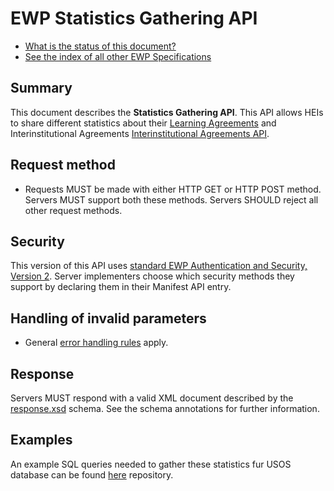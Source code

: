 EWP Statistics Gathering API
==========================================

* [What is the status of this document?][statuses]
* [See the index of all other EWP Specifications][develhub]


Summary
-------

This document describes the **Statistics Gathering API**.
This API allows HEIs to share different statistics about their [Learning Agreements][las-api] and Interinstitutional Agreements [Interinstitutional Agreements API][iias-api].

Request method
--------------

 * Requests MUST be made with either HTTP GET or HTTP POST method. Servers MUST
   support both these methods. Servers SHOULD reject all other request methods.


Security
--------

This version of this API uses [standard EWP Authentication and Security, Version 2][sec-v2].
Server implementers choose which security methods they support by declaring them
in their Manifest API entry.


Handling of invalid parameters
------------------------------

 * General [error handling rules][error-handling] apply.

Response
--------

Servers MUST respond with a valid XML document described by the
[response.xsd](response.xsd) schema. See the schema annotations for further
information.

Examples
--------

An example SQL queries needed to gather these statistics fur USOS database can be found [here][github-issue] repository.


[develhub]: http://developers.erasmuswithoutpaper.eu/
[error-handling]: https://github.com/erasmus-without-paper/ewp-specs-architecture#error-handling
[iias-api]: https://github.com/erasmus-without-paper/ewp-specs-api-iias
[las-api]: https://github.com/erasmus-without-paper/ewp-specs-api-omobility-las
[statuses]: https://github.com/erasmus-without-paper/ewp-specs-management#statuses
[github-issue]: https://github.com/erasmus-without-paper/ewp-specs-api-omobility-las/issues/37
[sec-v2]: https://github.com/erasmus-without-paper/ewp-specs-sec-intro/tree/stable-v2
